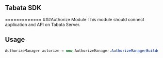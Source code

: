 ## Tabata SDK
=============
###Authorize Module 
This module should connect application and API on Tabata Server.


Usage
-----

```java
AuthorizeManager autorize = new AuthorizeManager.AuthorizeManagerBuilder()
